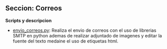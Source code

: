 ## Seccion: Correos
**Scripts y descripcion**
- [envio_correos.py](envio_correos.py): Realiza el envio de correos con el uso de librerias SMTP en python ademas de realizar adjuntado de imagenes y editar la fuente del texto medaine el uso de etiquetas html.
